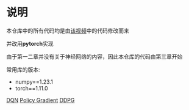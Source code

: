 # 说明
本仓库中的所有代码均是由[该视频](https://www.bilibili.com/video/BV1yv411i7xd?vd_source=d8ac0773b41304877a16e8a3ab46f066)中的代码修改而来


并改用**pytorch**实现

由于第一二章并没有关于神经网络的内容，因此本仓库的代码由第三章开始

常用库的版本:
- numpy==1.23.1
- torch==1.11.0

[DQN](lesson3/dqn/train.py)
[Policy Gradient](lesson4/policy_gradient/train.py)
[DDPG](lesson5/ddpg/train.py)
